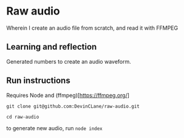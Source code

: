 # Raw audio
Wherein I create an audio file from scratch, and read it with FFMPEG

## Learning and reflection
Generated numbers to create an audio waveform. 

## Run instructions
Requires Node and (ffmpeg)[https://ffmpeg.org/]

`git clone git@github.com:DevinCLane/raw-audio.git`

`cd raw-audio`

to generate new audio, run `node index`